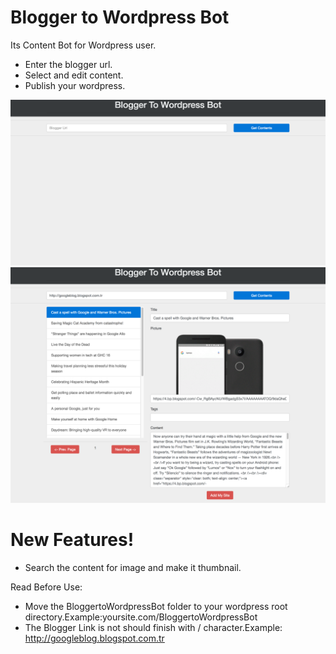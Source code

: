 # Blogger to Wordpress Bot


Its Content Bot for Wordpress user.

  - Enter the blogger url.
  - Select and edit content.
  - Publish your wordpress.

![Blogger to Wordpress Bot](1.png)
![Blogger to Wordpress Bot](2.png)


# New Features!

  - Search the content for image and make it thumbnail.


Read Before Use:
  - Move the BloggertoWordpressBot folder to your wordpress root directory.Example:yoursite.com/BloggertoWordpressBot
  - The Blogger Link is not should finish with / character.Example: http://googleblog.blogspot.com.tr





